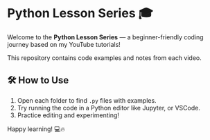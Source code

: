
# Python Lesson Series 🎓
Welcome to the **Python Lesson Series** — a beginner-friendly coding journey based on my YouTube tutorials!

This repository contains code examples and notes from each video.

## 🛠️ How to Use

1. Open each folder to find `.py` files with examples.
2. Try running the code in a Python editor like Jupyter, or VSCode.
3. Practice editing and experimenting!

Happy learning! 💻🔥
